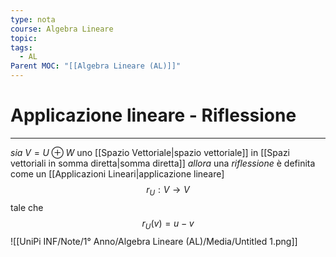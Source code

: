 ```yaml
---
type: nota
course: Algebra Lineare
topic: 
tags:
  - AL
Parent MOC: "[[Algebra Lineare (AL)]]"
---
```

# Applicazione lineare - Riflessione
---
_sia_ $V = U \oplus W$  uno [[Spazio Vettoriale|spazio vettoriale]] in [[Spazi vettoriali in somma diretta|somma diretta]]
_allora_ una _riflessione_ è definita come un [[Applicazioni Lineari|applicazione lineare]$$
r_U: V\rightarrow V
$$tale che $$
r_U(v)=u-v
$$![[UniPi INF/Note/1° Anno/Algebra Lineare (AL)/Media/Untitled 1.png]]